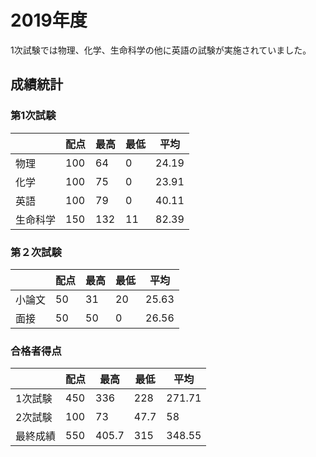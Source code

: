 # 2019年度

1次試験では物理、化学、生命科学の他に英語の試験が実施されていました。

## 成績統計

### 第1次試験

|          | 配点 | 最高 | 最低 | 平均  |
| -------- | ---- | ---- | ---- | ----- |
| 物理     | 100  | 64   | 0    | 24.19 |
| 化学     | 100  | 75   | 0    | 23.91 |
| 英語     | 100  | 79   | 0    | 40.11 |
| 生命科学 | 150  | 132  | 11   | 82.39 |

### 第２次試験

|        | 配点 | 最高 | 最低 | 平均  |
| ------ | ---- | ---- | ---- | ----- |
| 小論文 | 50   | 31   | 20   | 25.63 |
| 面接   | 50   | 50   | 0    | 26.56 |

### 合格者得点

|          | 配点 | 最高  | 最低 | 平均   |
| -------- | ---- | ----- | ---- | ------ |
| 1次試験  | 450  | 336   | 228  | 271.71 |
| 2次試験  | 100  | 73    | 47.7 | 58     |
| 最終成績 | 550  | 405.7 | 315  | 348.55 |
